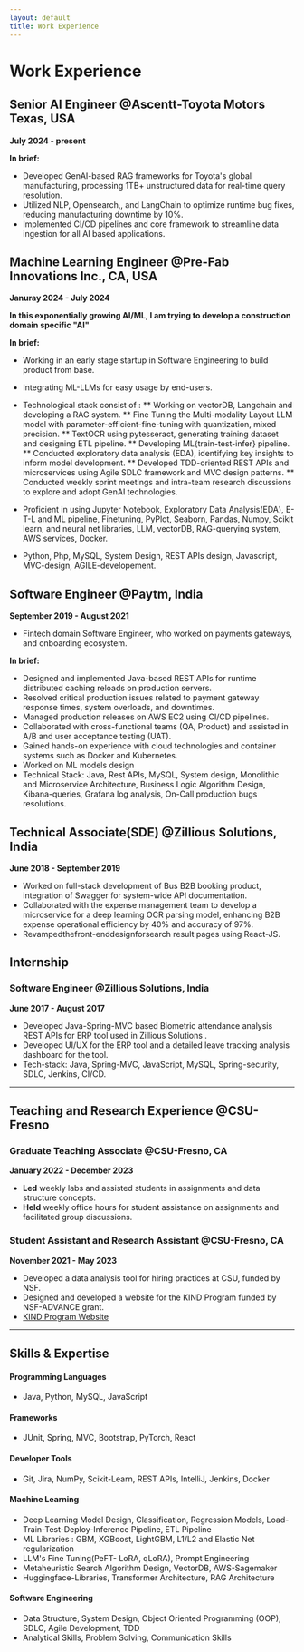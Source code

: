 ```yaml
---
layout: default
title: Work Experience
---
```


# Work Experience

## Senior AI Engineer @Ascentt-Toyota Motors Texas, USA
**July 2024 - present**

**In brief:**
 - Developed GenAI-based RAG frameworks for Toyota's global manufacturing, processing 1TB+ unstructured data for
real-time query resolution.
 - Utilized NLP, Opensearch,, and LangChain to optimize runtime bug fixes, reducing manufacturing downtime by 10%.
 - Implemented CI/CD pipelines and core framework to streamline data ingestion for all AI based applications.

## Machine Learning Engineer @Pre-Fab Innovations Inc., CA, USA
**Januray 2024 - July 2024**

**In this exponentially growing AI/ML, I am trying to develop a construction domain specific "AI"** 

**In brief:**
 - Working in an early stage startup in Software Engineering to build product from base.
 - Integrating ML-LLMs for easy usage by end-users.

 - Technological stack consist of : 
    ** Working on vectorDB, Langchain and developing a RAG system.
    ** Fine Tuning the Multi-modality Layout LLM model with parameter-efficient-fine-tuning with  quantization, mixed precision.
    ** TextOCR using pytesseract, generating training dataset and designing ETL pipeline.
    ** Developing ML{train-test-infer} pipeline.
    ** Conducted exploratory data analysis (EDA), identifying key insights to inform model development.
    ** Developed TDD-oriented REST APIs and microservices using Agile SDLC framework and MVC design patterns.
    ** Conducted weekly sprint meetings and intra-team research discussions to explore and adopt GenAI technologies.
  
 - Proficient in using Jupyter Notebook, Exploratory Data Analysis(EDA), E-T-L and ML pipeline, Finetuning, PyPlot, Seaborn, Pandas, Numpy, 
   Scikit learn, and neural net libraries, LLM, vectorDB, RAG-querying system, AWS services, Docker.
 - Python, Php, MySQL, System Design, REST APIs design, Javascript, MVC-design, AGILE-developement.
  
## Software Engineer @Paytm, India
**September 2019 - August 2021**

- Fintech domain Software Engineer, who worked on payments gateways, and onboarding ecosystem.

**In brief:**
- Designed and implemented Java-based REST APIs for runtime distributed caching reloads on production servers.
- Resolved critical production issues related to payment gateway response times, system overloads, and downtimes.
- Managed production releases on AWS EC2 using CI/CD pipelines.
- Collaborated with cross-functional teams (QA, Product) and assisted in A/B and user acceptance testing (UAT).
- Gained hands-on experience with cloud technologies and container systems such as Docker and Kubernetes.
- Worked on ML models design
-  Technical Stack: Java, Rest APIs, MySQL, System design, Monolithic and Microservice Architecture, Business Logic Algorithm Design, Kibana-queries, Grafana log analysis, On-Call production bugs resolutions.


## Technical Associate(SDE) @Zillious Solutions, India
**June 2018 - September 2019**

- Worked on full-stack development of Bus B2B booking product, integration of Swagger for system-wide API documentation.
- Collaborated with the expense management team to develop a microservice for a deep learning OCR parsing model, enhancing B2B expense operational efficiency by 40% and accuracy of 97%.
-  Revampedthefront-enddesignforsearch result pages using React-JS.

## Internship
### Software Engineer @Zillious Solutions, India
**June 2017 - August 2017**

 - Developed Java-Spring-MVC based Biometric attendance analysis REST APIs for ERP tool used in Zillious Solutions .
 - Developed UI/UX for the ERP tool and a detailed leave tracking analysis dashboard for the tool.
 - Tech-stack: Java, Spring-MVC, JavaScript, MySQL, Spring-security, SDLC, Jenkins, CI/CD.

---

## Teaching and Research Experience @CSU-Fresno

### Graduate Teaching Associate @CSU-Fresno, CA
**January 2022 - December 2023**

- **Led** weekly labs and assisted students in assignments and data structure concepts.
- **Held** weekly office hours for student assistance on assignments and facilitated group discussions.

### Student Assistant and Research Assistant @CSU-Fresno, CA
**November 2021 - May 2023**

- Developed a data analysis tool for hiring practices at CSU, funded by NSF.
- Designed and developed a website for the KIND Program funded by NSF-ADVANCE grant.
- [KIND Program Website](https://engineering.fresnostate.edu/specialprojects/kind/)

---

## Skills & Expertise

#### Programming Languages
- Java, Python, MySQL, JavaScript

#### Frameworks
- JUnit, Spring, MVC, Bootstrap, PyTorch, React

#### Developer Tools
- Git, Jira, NumPy, Scikit-Learn, REST APIs, IntelliJ, Jenkins, Docker

#### Machine Learning
- Deep Learning Model Design, Classification, Regression Models, Load-Train-Test-Deploy-Inference Pipeline, ETL Pipeline
- ML Libraries : GBM, XGBoost, LightGBM, L1/L2 and Elastic Net regularization
- LLM's Fine Tuning(PeFT- LoRA, qLoRA), Prompt Engineering
- Metaheuristic Search Algorithm Design, VectorDB, AWS-Sagemaker
- Huggingface-Libraries, Transformer Architecture, RAG Architecture

#### Software Engineering
- Data Structure, System Design, Object Oriented Programming (OOP), SDLC, Agile Development, TDD
- Analytical Skills, Problem Solving, Communication Skills
